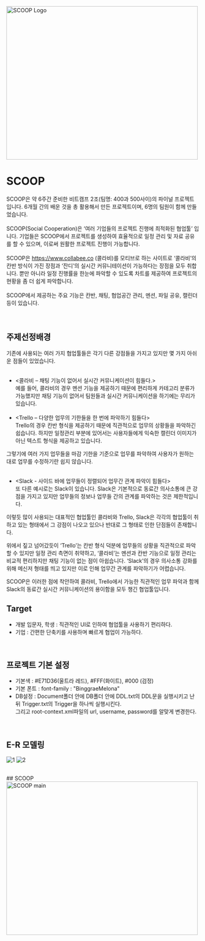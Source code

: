 <img src="https://user-images.githubusercontent.com/54266124/74009492-a2afbd80-49c6-11ea-836f-4f312af87f02.png" width="500px" height="400px" title="SCOOP logo" alt="SCOOP Logo"></img>
# SCOOP
 SCOOP은 약 6주간 준비한 비트캠프 2조(팀명: 400과 500사이)의 파이널 프로젝트입니다. 6개월 간의 배운 것을 총 활용해서 만든 프로젝트이며, 6명의 팀원이 함께 만들었습니다.
<br><br>
 SCOOP(Social Cooperation)은 ‘여러 기업들의 프로젝트 진행에 최적화된 협업툴’ 입니다. 기업들은 SCOOP에서 프로젝트를 생성하여 효율적으로 일정 관리 및 자료 공유를 할 수 있으며, 이로써 원활한 프로젝트 진행이 가능합니다.
<br><br>
SCOOP은 https://www.collabee.co (콜라비)를 모티브로 하는 사이트로 ‘콜라비’의 칸반 방식이 가진 장점과 ‘잔디’의 실시간 커뮤니테이션이 가능하다는 장점을 모두 취합니다. 뿐만 아니라 일정 진행률을 한눈에 파악할 수 있도록 차트를 제공하여 프로젝트의 현황을 좀 더 쉽게 파악합니다.
<br><br>
 SCOOP에서 제공하는 주요 기능은 칸반, 채팅, 협업공간 관리, 멘션, 파일 공유, 캘린더 등이 있습니다.
<br><br><br>
## 주제선정배경
기존에 사용되는 여러 가지 협업툴들은 각기 다른 강점들을 가지고 있지만 몇 가지 아쉬운 점들이 있었습니다.<br><br>

- <콜라비 – 채팅 기능이 없어서 실시간 커뮤니케이션이 힘들다.><br>
예를 들어, 콜라비의 경우 멘션 기능을 제공하기 때문에 편리하게 카테고리 분류가 가능했지만 채팅 기능이 없어서 팀원들과 실시간 커뮤니케이션을 하기에는 무리가 있습니다.<br><br>
- <Trello – 다양한 업무의 기한들을 한 번에 파악하기 힘들다><br>
Trello의 경우 칸반 형식을 제공하기 때문에 직관적으로 업무의 상황들을 파악하긴 쉽습니다. 하지만 일정관리 부분에 있어서는 사용자들에게 익숙한 캘린더 이미지가 아닌 텍스트 형식을 제공하고 있습니다.<br>

그렇기에 여러 가지 업무들을 마감 기한을 기준으로 업무를 파악하여 사용자가 원하는 대로 업무를 수정하기란 쉽지 않습니다. <br><br>

- <Slack - 사이드 바에 업무들이 정렬되어 업무간 관계 파악이 힘들다><br>
또 다른 예시로는 Slack이 있습니다. Slack은 기본적으로 동료간 의사소통에 큰 강점을 가지고 있지만 업무들의 정보나 업무들 간의 관계를 파악하는 것은 제한적입니다.<br>

이렇듯 많이 사용되는 대표적인 협업툴인 콜라비와 Trello, Slack은 각각의 협업툴이 취하고 있는 형태에서 그 강점이 나오고 있으나 반대로 그 형태로 인한 단점들이 존재합니다.<br>

위에서 짚고 넘어갔듯이 ‘Trello’는 칸반 형식 덕분에 업무들의 상황을 직관적으로 파악할 수 있지만 일정 관리 측면이 취약하고, ‘콜라비’는 멘션과 칸반 기능으로 일정 관리는 비교적 편리하지만 채팅 기능이 없는 점이 아쉽습니다. ‘Slack’의 경우 의사소통 강화를 위해 메신저 형태를 띄고 있지만 이로 인해 업무간 관계를 파악하기가 어렵습니다.<br>

SCOOP은 이러한 점에 착안하여 콜라비, Trello에서 가능한 직관적인 업무 파악과 함께 Slack의 동료간 실시간 커뮤니케이션의 용이함을 모두 챙긴 협업툴입니다.<br>

## Target
- 개발 입문자, 학생 : 직관적인 UI로 인하여 협업툴을 사용하기 편리하다.
- 기업 : 간편한 단축키를 사용하며 빠르게 협업이 가능하다.

<br>

## 프로젝트 기본 설정
- 기본색 : #E71D36(울트라 레드), #FFF(화이트), #000 (검정)
- 기본 폰트 : font-family : "BinggraeMelona"
- DB설정 : Document폴더 안에 DB폴더 안에 DDL.txt의 DDL문을 실행시키고 난 뒤 Trigger.txt의 Trigger을 하나씩 실행시킨다.
<br> 그리고 root-context.xml파일의 url, username, password를 알맞게 변경한다.
<br>

## E-R 모델링
![1](https://user-images.githubusercontent.com/54266124/74016777-59676a00-49d6-11ea-9b5b-753bf9a714d5.PNG)
![2](https://user-images.githubusercontent.com/54266124/74016788-5bc9c400-49d6-11ea-8212-8a38d73dd31e.PNG)

<br>
## SCOOP <br>
<img src="https://user-images.githubusercontent.com/54266124/74079444-fb409280-4a7a-11ea-8ef1-34fad0c11a08.png" width="500px" height="400px" title="SCOOP main" alt="SCOOP main"></img>



